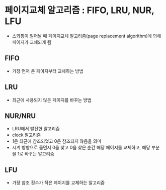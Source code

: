 # 페이지교체 알고리즘 : FIFO, LRU, NUR, LFU
- 스와핑이 일어날 때 페이지교체 알고리즘(page replacement algorithm)에 의해 페이지가 교체되게 됨

## FIFO
- 가장 먼저 온 페이지부터 교체하는 방법

## LRU
- 최근에 사용되지 않은 페이지를 바꾸는 방법

## NUR/NRU
- LRU에서 발전한 알고리즘
- clock 알고리즘
- 1은 최근에 참조되었고 0은 참조되지 않음을 의미
- 시계 방향으로 돌면서 0을 찾고 0을 찾은 순간 해당 페이지를 교체하고, 해당 부분을 1로 바꾸는 알고리즘

## LFU
- 가장 참조 횟수가 적은 페이지를 교체하는 알고리즘
